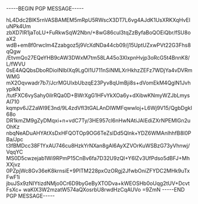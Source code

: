 -----BEGIN PGP MESSAGE-----

hL4Ddc2BlK5rnVASBAMEM5mRpU5RWscX3DT7L6vg4AJdK1UsXRKXqHvEluNPk4Um
zbXD7IR1jaToLU+FuRkwSqW2Nbn/+8wG86cul3tqZzByfaBoQOEiQbr/fSU8oaX2
wdB+em8f0rwclm4Zzabgoz5j9VcXdNDa44cb09/j15UptUZxwPVt22G3Fhs8qQgw
/EtvmQo27EQeYHB9cAW3DWxM7tm58LA45o3XlxpnHvjp3oRcG5t4BnnK8/L/fWVU
0sE4AQQbsDboRDioINIblXq9LgOI1U711nSiNMLXrHkhzZEFz7WDjYa4vDVRmWMG
mX2Oqvwadr7b7/JcrMGUlxbUbzqE23Pyv8qUmBji8s+dVomEkM4QglN1JvhyplkN
/tutFXC6vySahy0ilrRQa0D+BWrXgG1HFvYkXOa6y+dXibwKNmyWZJbLmysAl710
kqmpv6JZ2aWI9E3nd/9L4zdVfI3tGALAnDIWMFqwwloj+L6Wj9V15/QgbDgkI68o
DR1kmZM9gZyDMqxi+n+vdC7Ty/3HE957cl6nHwNAtiJAIEdiZXrNPEMlGn2uOhKz
nbqNeADuAHYAtXsDxHFQOTOp9OG6TeZslDd5Qlnk+YDZ6WMAnlhhfB8l0PBa/Jpc
t3fBMDcc38F1YxAU746cu8HzkYrNXan8gAl6AyXZVOrKuWSBzG73yVhnwj/VqqYC
MS0D5cwzejab1Wi9RPmP15CnBv6fa7D32U9zQI+Y6lZv3UfPdso5dBFJ+MhXXjvz
0PZpjWc8Gv36eK8krnsiE+9PlTM228pxOzORgj2JfwbOniZFYDC2MHk9uTxFwF1i
jbuJSx9zNIYtizdNMjo0Cr6D9byGeByXTODva+kWEOSHb0oUqg2tUV+DcvtFsXc+
waKlX3W2mzatW574aQXosrbU8rwdHzCqAUVo
=9ZmN
-----END PGP MESSAGE-----
